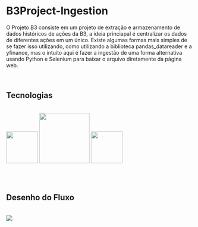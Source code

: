# B3Project-Ingestion
<html>

<div class="introduction">
<p>
O Projeto B3 consiste em um projeto de extração e armazenamento de dados históricos de ações da B3, a ideia princiapal é centralizar os dados de diferentes ações em um único. Existe algumas formas mais simples de se fazer isso utilizando, como utilizando a biblioteca pandas_datareader e a yfinance, mas o intuito aqui é fazer a ingestão de uma forma alternativa usando Python e Selenium para baixar o arquivo diretamente da página web.
</p>
</div>

<br>
<div class="tech">
<h2>Tecnologias</h2><br>
<tr>
<td><img src="https://github.com/povoaaires/B3Project/blob/main/assets/ADF.png" style="width=180; height:85px;"></td>
<td><img src="https://github.com/povoaaires/B3Project/blob/main/assets/azure%20SQL.png"style="width=380; height:135px;"></td>
<td><img src="https://github.com/povoaaires/B3Project/blob/main/assets/logicapp.png"style="width=180; height:85px;"></td>

</tr>

</div>



<br><br>
<div class="flow">
<h2>Desenho do Fluxo</h2><br>

<img src="https://github.com/povoaaires/B3Project/blob/main/assets/B3Project-Architecture-v1.png">

</div>

</html>